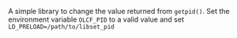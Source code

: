A simple library to change the value returned from `getpid()`. Set the environment variable `OLCF_PID` to a valid value and set `LD_PRELOAD=/path/to/libset_pid`